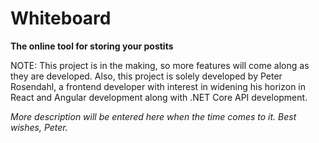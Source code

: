 # Whiteboard
**The online tool for storing your postits**

NOTE: This project is in the making, so more features will come along as they are developed. Also, this project is solely developed by Peter Rosendahl, a frontend developer with interest in widening his horizon in React and Angular development along with .NET Core API development.


*More description will be entered here when the time comes to it. Best wishes, Peter.*
